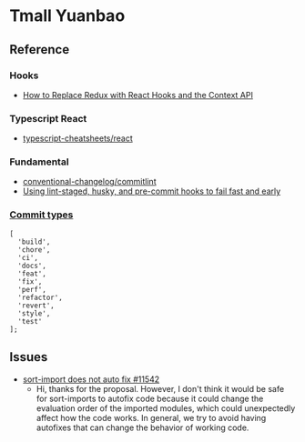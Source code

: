 # Tmall Yuanbao

## Reference

### Hooks

- [How to Replace Redux with React Hooks and the Context API](https://www.sitepoint.com/replace-redux-react-hooks-context-api/)

### Typescript React

- [typescript-cheatsheets/react](https://github.com/typescript-cheatsheets/react#reacttypescript-cheatsheets)

### Fundamental

- [conventional-changelog/commitlint](https://github.com/conventional-changelog/commitlint)
- [Using lint-staged, husky, and pre-commit hooks to fail fast and early](https://codeburst.io/continuous-integration-lint-staged-husky-pre-commit-hook-test-setup-47f8172924fc)

### [Commit types](https://github.com/conventional-changelog/commitlint/tree/master/@commitlint/config-conventional#type-enum)

```text
[
  'build',
  'chore',
  'ci',
  'docs',
  'feat',
  'fix',
  'perf',
  'refactor',
  'revert',
  'style',
  'test'
];
```

## Issues

- [sort-import does not auto fix #11542](https://github.com/eslint/eslint/issues/11542)
  - Hi, thanks for the proposal. However, I don't think it would be safe for sort-imports to autofix code because it could change the evaluation order of the imported modules, which could unexpectedly affect how the code works. In general, we try to avoid having autofixes that can change the behavior of working code.

